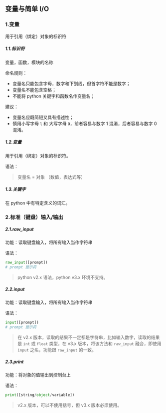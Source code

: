 ## 变量与简单 I/O

### 1.变量

用于引用（绑定）对象的标识符

##### 1.1.标识符

变量，函数，模块的名称

命名规则：

- 变量名只能包含字母，数字和下划线，但首字符不能是数字；
- 变量名不能包含空格；
- 不能将 python 关键字和函数名作变量名；

建议：

- 变量名应既简短又具有描述性；
- 慎用小写字母 `l` 和 大写字母 `O`，前者容易与数字 1 混淆，后者容易与数字 0 混淆。

##### 1.2.变量

用于引用（绑定）对象的标识符。

语法：

> 变量名 = 对象 （数值，表达式等）

##### 1.3.关键字

在 python 中有特定含义的词汇。

### 2.标准（键盘）输入/输出

##### 2.1.raw_input

功能：读取键盘输入，将所有输入当作字符串

语法：

```python
raw_input([prompt])
# prompt 提示符
```

> python v2.x 语法，python v3.x 环境不支持。

##### 2.2.input

功能：读取键盘输入，将所有输入当作字符串

语法：

```python
input([prompt])
# prompt 提示符
```

> 在 v2.x 版本，读取的结果不一定都是字符串，比如输入数字，读取的结果是 `int` 或 `float` 类型，在 v3.x 版本，将该方法和 `raw_input` 融合，即使用 `input` 之名，功能跟 `raw_input` 的一致。

##### 2.3.print

功能：将对象的值输出到控制台上

语法：

```python
print([string/object/variable])
```

> v2.x 版本，可以不使用括号，但 v3.x 版本必须使用。
